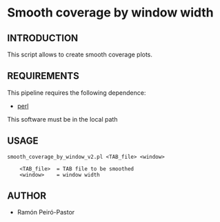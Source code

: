 # Smooth coverage by window width 

## INTRODUCTION

This script allows to create smooth coverage plots.

## REQUIREMENTS

This pipeline requires the following dependence:

* [perl](https://www.perl.org/)

This software must be in the local path

## USAGE

```
smooth_coverage_by_window_v2.pl <TAB_file> <window>

	<TAB_file>	= TAB file to be smoothed
	<window>	= window width
```
  
 ## AUTHOR 
 
 * Ramón Peiró-Pastor
  
